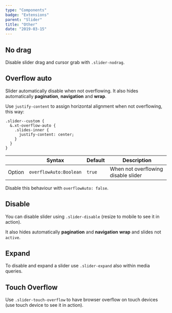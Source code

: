 ```yaml
---
type: "Components"
badge: "Extensions"
parent: "Slider"
title: "Other"
date: "2019-03-15"
---
```


## No drag

Disable slider drag and cursor grab with `.slider-nodrag`.

## Overflow auto

Slider automatically disable when not overflowing. It also hides automatically **pagination**, **navigation** and **wrap**.

Use `justify-content` to assign horizontal alignment when not overflowing, this way:

```less
.slider--custom {
  &.xt-overflow-auto {
    .slides-inner {
      justify-content: center;
    }
  }
}
```

<div class="table-scroll">

|                         | Syntax                                    | Default                       | Description                   |
| ----------------------- | ----------------------------------------- | ----------------------------- | ----------------------------- |
| Option                  | `overflowAuto:Boolean`                          | `true`        | When not overflowing disable slider           |

</div>

<demo>
  <demovanilla src="vanilla/components/slider/overflow-auto">
  </demovanilla>
</demo>

Disable this behaviour with `overflowAuto: false`.

<demo>
  <demovanilla src="vanilla/components/slider/overflow-auto-false">
  </demovanilla>
</demo>

## Disable

You can disable slider using `.slider-disable` (resize to mobile to see it in action).

It also hides automatically **pagination** and **navigation** **wrap** and slides not `active`.

<demo>
  <demovanilla src="vanilla/components/slider/disable">
  </demovanilla>
</demo>

## Expand

To disable and expand a slider use `.slider-expand` also within media queries.

<demo>
  <demovanilla src="vanilla/components/slider/expand">
  </demovanilla>
</demo>

## Touch Overflow

Use `.slider-touch-overflow` to have browser overflow on touch devices (use touch device to see it in action).

<demo>
  <demovanilla src="vanilla/components/slider/touch-overflow">
  </demovanilla>
</demo>
